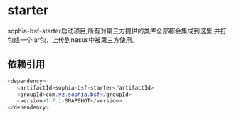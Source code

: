 # starter
sophia-bsf-starter启动项目,所有对第三方提供的类库全部都会集成到这里,并打包成一个jar包，上传到nesus中被第三方使用。

## 依赖引用

```java
<dependency>
   <artifactId>sophia-bsf-starter</artifactId>
   <groupId>com.yz.sophia.bsf</groupId>
   <version>1.7.1-SNAPSHOT</version>
</dependency>
```

